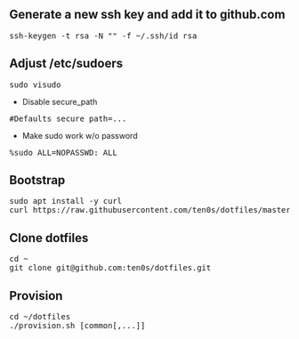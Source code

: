 ## Generate a new ssh key and add it to github.com

<pre>
ssh-keygen -t rsa -N "" -f ~/.ssh/id_rsa
</pre>

## Adjust /etc/sudoers

<pre>
sudo visudo
</pre>

- Disable secure_path

<pre>
#Defaults secure_path=...
</pre>

- Make sudo work w/o password

<pre>
%sudo ALL=NOPASSWD: ALL
</pre>

## Bootstrap

<pre>
sudo apt install -y curl
curl https://raw.githubusercontent.com/ten0s/dotfiles/master/bootstrap.sh | bash
</pre>

## Clone dotfiles

<pre>
cd ~
git clone git@github.com:ten0s/dotfiles.git
</pre>

## Provision

<pre>
cd ~/dotfiles
./provision.sh [common[,...]]
</pre>
